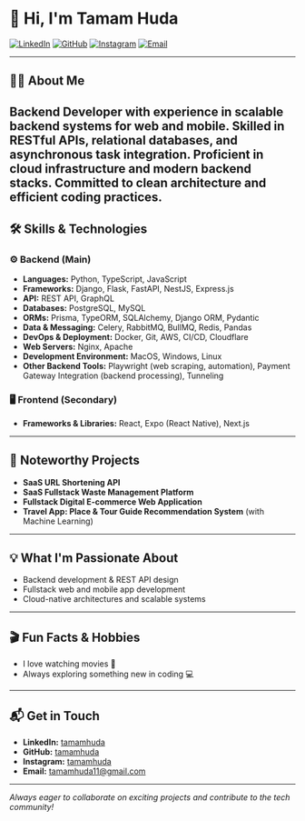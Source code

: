 # 👋 Hi, I'm Tamam Huda

[![LinkedIn](https://img.shields.io/badge/LinkedIn-tamamhuda-blue?logo=linkedin)](https://www.linkedin.com/in/tamamhuda/)
[![GitHub](https://img.shields.io/badge/GitHub-tamamhuda-black?logo=github)](https://www.github.com/tamamhuda/)
[![Instagram](https://img.shields.io/badge/Instagram-tamamhuda-E4405F?logo=instagram)](https://www.instagram.com/tamamhuda/)
[![Email](https://img.shields.io/badge/Email-tamamhuda11@gmail.com-red?logo=gmail)](mailto:tamamhuda11@gmail.com)

---

## 🧑‍💻 About Me

Backend Developer with experience in scalable backend systems for web and mobile. Skilled in RESTful APIs, relational databases, and asynchronous task integration. Proficient in cloud infrastructure and modern backend stacks. Committed to clean architecture and efficient coding practices.
---

## 🛠️ Skills & Technologies

### ⚙️ Backend (Main)
- **Languages:** Python, TypeScript, JavaScript  
- **Frameworks:** Django, Flask, FastAPI, NestJS, Express.js  
- **API:** REST API, GraphQL  
- **Databases:** PostgreSQL, MySQL  
- **ORMs:** Prisma, TypeORM, SQLAlchemy, Django ORM, Pydantic  
- **Data & Messaging:** Celery, RabbitMQ, BullMQ, Redis, Pandas  
- **DevOps & Deployment:** Docker, Git, AWS, CI/CD, Cloudflare  
- **Web Servers:** Nginx, Apache  
- **Development Environment:** MacOS, Windows, Linux  
- **Other Backend Tools:** Playwright (web scraping, automation), Payment Gateway Integration (backend processing), Tunneling  

### 🖥️ Frontend (Secondary)
- **Frameworks & Libraries:** React, Expo (React Native), Next.js  

---

## 🚀 Noteworthy Projects

- **SaaS URL Shortening API**
- **SaaS Fullstack Waste Management Platform**
- **Fullstack Digital E-commerce Web Application**
- **Travel App: Place & Tour Guide Recommendation System** (with Machine Learning)

---

## 💡 What I'm Passionate About

- Backend development & REST API design
- Fullstack web and mobile app development
- Cloud-native architectures and scalable systems

---

## 🎬 Fun Facts & Hobbies

- I love watching movies 🍿
- Always exploring something new in coding 💻

---

## 📬 Get in Touch

- **LinkedIn:** [tamamhuda](https://www.linkedin.com/in/tamamhuda/)
- **GitHub:** [tamamhuda](https://www.github.com/tamamhuda/)
- **Instagram:** [tamamhuda](https://www.instagram.com/tamamhuda/)
- **Email:** tamamhuda11@gmail.com

---

_Always eager to collaborate on exciting projects and contribute to the tech community!_
